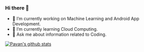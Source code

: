 ### Hi there 👋

<!--
**PavanParchuri/PavanParchuri** is a ✨ _special_ ✨ repository because its `README.md` (this file) appears on your GitHub profile.
-->

- 🔭 I’m currently working on Machine Learning and Android App Development.
- 🌱 I’m currently learning Cloud Computing. <!-- - 👯 I’m looking to collaborate on ...  - 🤔 I’m looking for help with ... -->
- 💬 Ask me about information related to Coding.
<!-- - 📫 How to reach me: ...
- 😄 Pronouns: ...
- ⚡ Fun fact: ... -->

[![Pavan's github stats](https://github-readme-stats.vercel.app/api?username=PavanParchuri&show_icons=true)](https://github.com/PavanParchuri/github-readme-stats)
